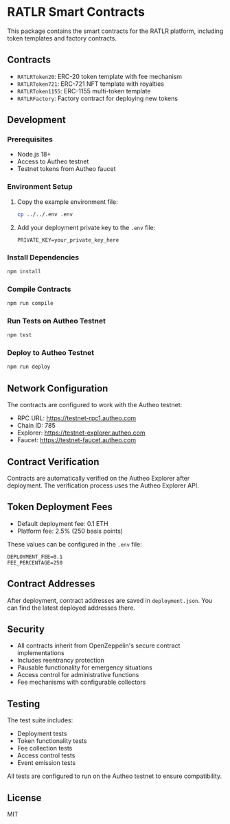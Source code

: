# RATLR Smart Contracts

This package contains the smart contracts for the RATLR platform, including token templates and factory contracts.

## Contracts

- `RATLRToken20`: ERC-20 token template with fee mechanism
- `RATLRToken721`: ERC-721 NFT template with royalties
- `RATLRToken1155`: ERC-1155 multi-token template
- `RATLRFactory`: Factory contract for deploying new tokens

## Development

### Prerequisites

- Node.js 18+
- Access to Autheo testnet
- Testnet tokens from Autheo faucet

### Environment Setup

1. Copy the example environment file:
   ```bash
   cp ../../.env .env
   ```

2. Add your deployment private key to the `.env` file:
   ```
   PRIVATE_KEY=your_private_key_here
   ```

### Install Dependencies

```bash
npm install
```

### Compile Contracts

```bash
npm run compile
```

### Run Tests on Autheo Testnet

```bash
npm test
```

### Deploy to Autheo Testnet

```bash
npm run deploy
```

## Network Configuration

The contracts are configured to work with the Autheo testnet:

- RPC URL: https://testnet-rpc1.autheo.com
- Chain ID: 785
- Explorer: https://testnet-explorer.autheo.com
- Faucet: https://testnet-faucet.autheo.com

## Contract Verification

Contracts are automatically verified on the Autheo Explorer after deployment. The verification process uses the Autheo Explorer API.

## Token Deployment Fees

- Default deployment fee: 0.1 ETH
- Platform fee: 2.5% (250 basis points)

These values can be configured in the `.env` file:
```
DEPLOYMENT_FEE=0.1
FEE_PERCENTAGE=250
```

## Contract Addresses

After deployment, contract addresses are saved in `deployment.json`. You can find the latest deployed addresses there.

## Security

- All contracts inherit from OpenZeppelin's secure contract implementations
- Includes reentrancy protection
- Pausable functionality for emergency situations
- Access control for administrative functions
- Fee mechanisms with configurable collectors

## Testing

The test suite includes:
- Deployment tests
- Token functionality tests
- Fee collection tests
- Access control tests
- Event emission tests

All tests are configured to run on the Autheo testnet to ensure compatibility.

## License

MIT